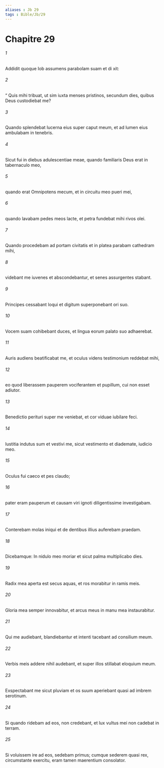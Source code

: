 ```yaml
---
aliases : Jb 29
tags : Bible/Jb/29
---
```


# Chapitre 29

###### 1
Addidit quoque Iob assumens parabolam suam et di xit:
###### 2
“ Quis mihi tribuat, ut sim iuxta menses pristinos, secundum dies, quibus Deus custodiebat me?
###### 3
Quando splendebat lucerna eius super caput meum, et ad lumen eius ambulabam in tenebris.
###### 4
Sicut fui in diebus adulescentiae meae, quando familiaris Deus erat in tabernaculo meo,
###### 5
quando erat Omnipotens mecum, et in circuitu meo pueri mei,
###### 6
quando lavabam pedes meos lacte, et petra fundebat mihi rivos olei.
###### 7
Quando procedebam ad portam civitatis et in platea parabam cathedram mihi,
###### 8
videbant me iuvenes et abscondebantur, et senes assurgentes stabant.
###### 9
Principes cessabant loqui et digitum superponebant ori suo.
###### 10
Vocem suam cohibebant duces, et lingua eorum palato suo adhaerebat.
###### 11
Auris audiens beatificabat me, et oculus videns testimonium reddebat mihi,
###### 12
eo quod liberassem pauperem vociferantem et pupillum, cui non esset adiutor.
###### 13
Benedictio perituri super me veniebat, et cor viduae iubilare feci.
###### 14
Iustitia indutus sum et vestivi me, sicut vestimento et diademate, iudicio meo.
###### 15
Oculus fui caeco et pes claudo;
###### 16
pater eram pauperum et causam viri ignoti diligentissime investigabam.
###### 17
Conterebam molas iniqui et de dentibus illius auferebam praedam.
###### 18
Dicebamque: In nidulo meo moriar et sicut palma multiplicabo dies.
###### 19
Radix mea aperta est secus aquas, et ros morabitur in ramis meis.
###### 20
Gloria mea semper innovabitur, et arcus meus in manu mea instaurabitur.
###### 21
Qui me audiebant, blandiebantur et intenti tacebant ad consilium meum.
###### 22
Verbis meis addere nihil audebant, et super illos stillabat eloquium meum.
###### 23
Exspectabant me sicut pluviam et os suum aperiebant quasi ad imbrem serotinum.
###### 24
Si quando ridebam ad eos, non credebant, et lux vultus mei non cadebat in terram.
###### 25
Si voluissem ire ad eos, sedebam primus; cumque sederem quasi rex, circumstante exercitu, eram tamen maerentium consolator.
